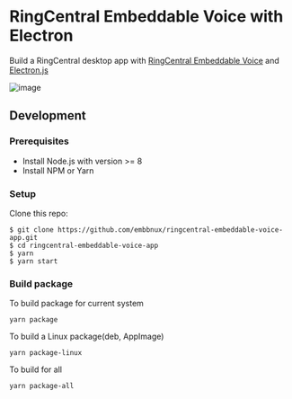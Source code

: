 # RingCentral Embeddable Voice with Electron

Build a RingCentral desktop app with [RingCentral Embeddable Voice](https://github.com/ringcentral/ringcentral-embeddable-voice) and [Electron.js](https://electronjs.org)

![image](https://user-images.githubusercontent.com/7036536/40214449-5923de46-5a8d-11e8-937a-d4e7e7729284.jpeg)

## Development

### Prerequisites

* Install Node.js with version >= 8
* Install NPM or Yarn

### Setup

Clone this repo:

```
$ git clone https://github.com/embbnux/ringcentral-embeddable-voice-app.git
$ cd ringcentral-embeddable-voice-app
$ yarn
$ yarn start
```

### Build package

To build package for current system

```
yarn package
```

To build a Linux package(deb, AppImage)

```
yarn package-linux
```

To build for all

```
yarn package-all
```
